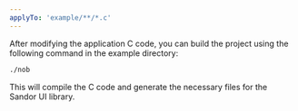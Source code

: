 ```yaml
---
applyTo: 'example/**/*.c'
---
```

After modifying the application C code, you can build the project using the following command in the example directory:

```bash
./nob
```
This will compile the C code and generate the necessary files for the Sandor UI library.